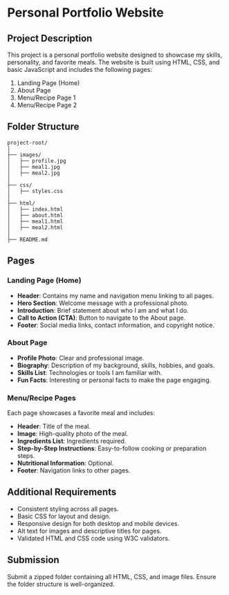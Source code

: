 # Personal Portfolio Website
## Project Description
This project is a personal portfolio website designed to showcase my skills, personality, and favorite meals. The website is built using HTML, CSS, and basic JavaScript and includes the following pages:
1. Landing Page (Home)
2. About Page
3. Menu/Recipe Page 1
4. Menu/Recipe Page 2

## Folder Structure
```
project-root/
│
├── images/
│   ├── profile.jpg
│   ├── meal1.jpg
│   ├── meal2.jpg
│
├── css/
│   ├── styles.css
│
├── html/
│   ├── index.html
│   ├── about.html
│   ├── meal1.html
│   ├── meal2.html
│
├── README.md
```

## Pages

### Landing Page (Home)
- **Header**: Contains my name and navigation menu linking to all pages.
- **Hero Section**: Welcome message with a professional photo.
- **Introduction**: Brief statement about who I am and what I do.
- **Call to Action (CTA)**: Button to navigate to the About page.
- **Footer**: Social media links, contact information, and copyright notice.

### About Page
- **Profile Photo**: Clear and professional image.
- **Biography**: Description of my background, skills, hobbies, and goals.
- **Skills List**: Technologies or tools I am familiar with.
- **Fun Facts**: Interesting or personal facts to make the page engaging.

### Menu/Recipe Pages
Each page showcases a favorite meal and includes:
- **Header**: Title of the meal.
- **Image**: High-quality photo of the meal.
- **Ingredients List**: Ingredients required.
- **Step-by-Step Instructions**: Easy-to-follow cooking or preparation steps.
- **Nutritional Information**: Optional.
- **Footer**: Navigation links to other pages.

## Additional Requirements
- Consistent styling across all pages.
- Basic CSS for layout and design.
- Responsive design for both desktop and mobile devices.
- Alt text for images and descriptive titles for pages.
- Validated HTML and CSS code using W3C validators.

## Submission
Submit a zipped folder containing all HTML, CSS, and image files. Ensure the folder structure is well-organized.
